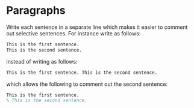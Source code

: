 # Paragraphs

Write each sentence in a separate line which makes it easier to comment out selective sentences.
For instance write as follows:

```latex
This is the first sentence.
This is the second sentence.
```

instead of writing as follows:

```latex
This is the first sentence. This is the second sentence.
```

which allows the following to comment out the second sentence:

```latex
This is the first sentence.
% This is the second sentence.
```

<!--
* Put `\noindent` on any paragraph that
  * Starts at the top of the page,
  * Follows tables, figures, or algorithm boxes.
* Avoid paragraphs ending with only few words; in other words, avoid any line including only few words.
-->
